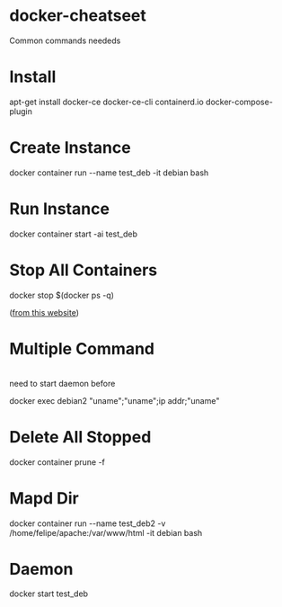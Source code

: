 # docker-cheatseet
Common commands neededs

# Install

apt-get install docker-ce docker-ce-cli containerd.io docker-compose-plugin


# Create Instance
  
  docker container run --name test_deb -it debian bash

# Run Instance

  docker container start -ai test_deb

# Stop All Containers

docker stop $(docker ps -q)

(<a target='_blank' href='https://www.unixtutorial.org/docker-stop-all-containers/'>from this website</a>)

# Multiple Command

<br>
  need to start daemon before
<br>

docker exec debian2 "uname";"uname";ip addr;"uname"

# Delete All Stopped

docker container prune -f

# Mapd Dir

docker container run --name test_deb2 -v /home/felipe/apache:/var/www/html  -it debian bash

# Daemon

docker start test_deb



